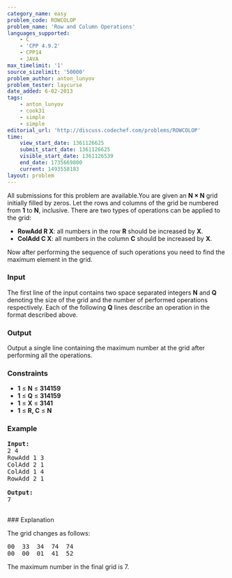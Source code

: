 ```yaml
---
category_name: easy
problem_code: ROWCOLOP
problem_name: 'Row and Column Operations'
languages_supported:
    - C
    - 'CPP 4.9.2'
    - CPP14
    - JAVA
max_timelimit: '1'
source_sizelimit: '50000'
problem_author: anton_lunyov
problem_tester: laycurse
date_added: 6-02-2013
tags:
    - anton_lunyov
    - cook31
    - simple
    - simple
editorial_url: 'http://discuss.codechef.com/problems/ROWCOLOP'
time:
    view_start_date: 1361126625
    submit_start_date: 1361126625
    visible_start_date: 1361126539
    end_date: 1735669800
    current: 1493558183
layout: problem
---
```

All submissions for this problem are available.You are given an **N × N** grid initially filled by zeros. Let the rows and columns of the grid be numbered from **1** to **N**, inclusive. There are two types of operations can be applied to the grid:

- **RowAdd R X**: all numbers in the row **R** should be increased by **X**.
- **ColAdd C X**: all numbers in the column **C** should be increased by **X**.

Now after performing the sequence of such operations you need to find the maximum element in the grid.

### Input

The first line of the input contains two space separated integers **N** and **Q** denoting the size of the grid and the number of performed operations respectively. Each of the following **Q** lines describe an operation in the format described above.

### Output

Output a single line containing the maximum number at the grid after performing all the operations.

### Constraints

- **1** ≤ **N** ≤ **314159**
- **1** ≤ **Q** ≤ **314159**
- **1** ≤ **X** ≤ **3141**
- **1** ≤ **R, C** ≤ **N**

### Example

<pre>
<b>Input:</b>
2 4
RowAdd 1 3
ColAdd 2 1
ColAdd 1 4
RowAdd 2 1

<b>Output:</b>
7

</pre>### Explanation
The grid changes as follows:

<pre>00  33  34  74  74
00  00  01  41  52
</pre>The maximum number in the final grid is 7.
